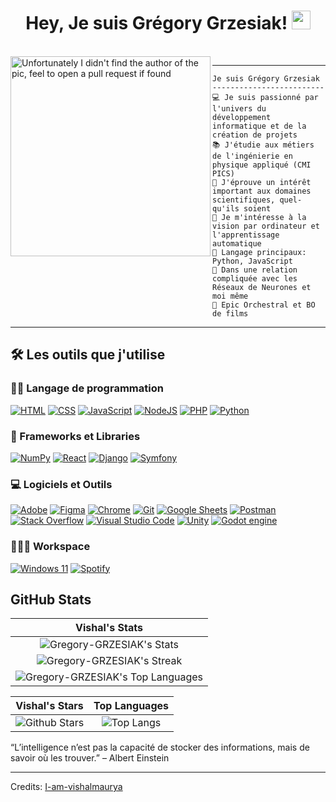 <h1 align="center">
Hey, Je suis Grégory Grzesiak!
  <img src="https://media.giphy.com/media/hvRJCLFzcasrR4ia7z/giphy.gif" width="30"></h1>
 <!--<img src="https://komarev.com/ghpvc/?username=I-am-vishalmaurya&label=Profile%20Views&color=0e75b6&style=flat" align='right' alt="vishalmaurya" />-->
<br/>

<!-- Typing SVG by DenverCoder1 - https://github.com/DenverCoder1/readme-typing-svg -->


<img align="left" src="https://cdn.discordapp.com/attachments/1072150597916172298/1072150769492578334/AKM_I_Greg_A_scene_of_a_character_of_a_young_boy_seen_in_profil_770478ea-b166-4b1e-82d8-db9ca612c30f.png?ex=65ca20b7&is=65b7abb7&hm=a25bf1b0ac3f784cfef30a95b0c79d2af6b5e6e7e1566ccf32fac9dbc5899c3e" alt="Unfortunately I didn't find the author of the pic, feel to open a pull request if found" width="320" />
<hr>

```
Je suis Grégory Grzesiak
-------------------------
💻 Je suis passionné par l'univers du développement informatique et de la création de projets
📚 J'étudie aux métiers de l'ingénierie en physique appliqué (CMI PICS)
📝 J'éprouve un intérêt important aux domaines scientifiques, quel-qu'ils soient
🌱 Je m'intéresse à la vision par ordinateur et l'apprentissage automatique
🌟 Langage principaux: Python, JavaScript
💖 Dans une relation compliquée avec les Réseaux de Neurones et moi même
🎵 Epic Orchestral et BO de films
```
<hr>


## 🛠️ Les outils que j'utilise

### 👨‍💻 Langage de programmation

<p>
    <a href="https://github.com/search?q=user%3ADenverCoder1+is%3Arepo+language%3Ahtml"><img alt="HTML" src="https://img.shields.io/badge/HTML%20-%23E34F26.svg?logo=html5&logoColor=white"></a>
    <a href="https://github.com/search?q=user%3ADenverCoder1+is%3Arepo+language%3Acss"><img alt="CSS" src="https://img.shields.io/badge/CSS%20-%231572B6.svg?logo=css3&logoColor=white"></a>
    <a href="https://github.com/search?q=user%3ADenverCoder1+is%3Arepo+language%3Ajavascript"><img alt="JavaScript" src="https://img.shields.io/badge/JavaScript%20-%23F7DF1E.svg?logo=javascript&logoColor=black"></a>
    <a href="https://github.com/search?q=user%3ADenverCoder1+is%3Arepo+language%3Ajavascript"><img alt="NodeJS" src="https://img.shields.io/badge/Node.js%20-%2343853D.svg?logo=node.js&logoColor=white"></a>
    <a href="https://github.com/search?q=user%3ADenverCoder1+is%3Arepo+language%3Aphp"><img alt="PHP" src="https://img.shields.io/badge/PHP-%23777BB4.svg?logo=php&logoColor=white"></a>
    <a href="https://github.com/search?q=user%3ADenverCoder1+is%3Arepo+language%3Apython"><img alt="Python" src="https://img.shields.io/badge/Python%20-%2314354C.svg?logo=python&logoColor=white"></a>

### 🧰 Frameworks et Libraries

<p>
    <a href="#"><img alt="NumPy" src="https://img.shields.io/badge/Numpy%20-%23013243.svg?logo=numpy&logoColor=white"></a>
    <a href="#"><img alt="React" src="https://img.shields.io/badge/React-20232A?style=for-the-badge&logo=react&logoColor=61DAFB"></a>
    <a href="#"><img alt="Django" src="https://img.shields.io/badge/Django-092E20?style=for-the-badge&logo=django&logoColor=white"></a>
    <a href="#"><img alt="Symfony" src="https://img.shields.io/badge/symfony-%23000000.svg?style=for-the-badge&logo=symfony&logoColor=white"></a>

</p>

### 💻 Logiciels et Outils

<p>
    <a href="#"><img alt="Adobe" src="https://img.shields.io/badge/Adobe%20-%23FF0000.svg?logo=adobe&logoColor=white"></a>
    <a href="#"><img alt="Figma" src="https://img.shields.io/badge/figma-%23F24E1E.svg?style=for-the-badge&logo=figma&logoColor=white"></a>
    <a href="#"><img alt="Chrome" src="https://img.shields.io/badge/Chrome-3DDC84?logo=google-chrome&logoColor=white"></a>
    <a href="#"><img alt="Git" src="https://img.shields.io/badge/Git%20-%23F05033.svg?logo=git&logoColor=white"></a>
    <a href="#"><img alt="Google Sheets" src="https://img.shields.io/badge/Google%20Sheets%20-%2334A853.svg?logo=google%20sheets&logoColor=white"></a>
    <a href="#"><img alt="Postman" src="https://img.shields.io/badge/Postman-FF6C37?logo=postman&logoColor=white"></a>
    <a href="#"><img alt="Stack Overflow" src="https://img.shields.io/badge/-Stack%20Overflow-FE7A16?logo=stack-overflow&logoColor=white"></a>
    <a href="#"><img alt="Visual Studio Code" src="https://img.shields.io/badge/Visual%20Studio%20Code-0078d7.svg?logo=visual-studio-code&logoColor=white"></a>
    <a href="#"><img alt="Unity" src="https://img.shields.io/badge/unity-%23000000.svg?style=for-the-badge&logo=unity&logoColor=white"></a>
    <a href="#"><img alt="Godot engine" src="https://img.shields.io/badge/GODOT-%23FFFFFF.svg?style=for-the-badge&logo=godot-engine"></a>
</p>

### 👨🏽‍💻 Workspace
<p>
    <a href="#"><img alt="Windows 11" src="https://img.shields.io/badge/Windows%2011-%230079d5.svg?style=for-the-badge&logo=Windows%2011&logoColor=white"></a>
    <a href="#"><img alt="Spotify" src="https://img.shields.io/badge/Spotify-1ED760?&style=for-the-badge&logo=spotify&logoColor=white"></a>
</p>


## GitHub Stats


|                                                                     Vishal's Stats                                                                     |
|:------------------------------------------------------------------------------------------------------------------------------------------------------:|
|![Gregory-GRZESIAK's Stats](https://github-readme-stats.vercel.app/api?username=Gregory-GRZESIAK&theme=vue-dark&show_icons=true&hide_border=true&count_private=true) |
| ![Gregory-GRZESIAK's Streak](https://github-readme-streak-stats.herokuapp.com/?user=Gregory-GRZESIAK&theme=vue-dark&hide_border=true)              | 
| ![Gregory-GRZESIAK's Top Languages](https://github-readme-stats.vercel.app/api/top-langs/?username=Gregory-GRZESIAK&theme=vue-dark&show_icons=true&hide_border=true&layout=compact)                   | 
    

|                                                                                                      Vishal's Stars                                                                                                       |                                                           Top Languages                                                           |      
|:-------------------------------------------------------------------------------------------------------------------------------------------------------------------------------------------------------------------------:|:---------------------------------------------------------------------------------------------------------------------------------:|
| ![Github Stars](https://github-readme-stats.vercel.app/api?username=Grégory-GRZESIAK&show_icons=true&locale=en&count_private=true&hide_rank=true&custom_title=My%20GitHub%20Stats&disable_animations=true&theme=algolia) | ![Top Langs](https://github-readme-stats.vercel.app/api/top-langs/?username=Grégory-GRZESIAK&langs_count=8&theme=algolia&layout=compact) |


“L’intelligence n’est pas la capacité de stocker des informations, mais de savoir où les trouver.”
– Albert Einstein



------
Credits: [I-am-vishalmaurya](https://github.com/I-am-vishalmaurya)





